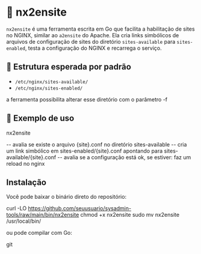 # 🔧 nx2ensite

`nx2ensite` é uma ferramenta escrita em Go que facilita a habilitação de sites no NGINX, similar ao `a2ensite` do Apache. Ela cria links simbólicos de arquivos de configuração de sites do diretório `sites-available` para `sites-enabled`, testa a configuração do NGINX e recarrega o serviço.

## 📂 Estrutura esperada por padrão

- `/etc/nginx/sites-available/`
- `/etc/nginx/sites-enabled/`

a ferramenta possibilita alterar esse diretório com o parâmetro -f

## 🧪 Exemplo de uso

nx2ensite <site>

 -- avalia se existe o arquivo {site}.conf no diretório sites-available
 -- cria um link simbólico em sites-enabled/{site}.conf apontando para sites-available/{site}.conf
 -- avalia se a configuração está ok, se estiver: faz um reload no nginx

## Instalação

Você pode baixar o binário direto do repositório:

curl -LO https://github.com/seuusuario/sysadmin-tools/raw/main/bin/nx2ensite
chmod +x nx2ensite
sudo mv nx2ensite /usr/local/bin/

ou pode compilar com Go:

git 


